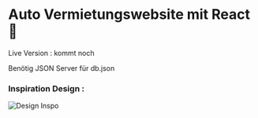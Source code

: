 # Auto Vermietungswebsite mit React 🚗

Live Version : kommt noch

Benötig JSON Server für db.json

### Inspiration Design :
![Design Inspo](https://cdn.dribbble.com/userupload/6822434/file/original-50549f8253b386c9c3ada07c1607ca50.png?compress=1&resize=1024x768)
